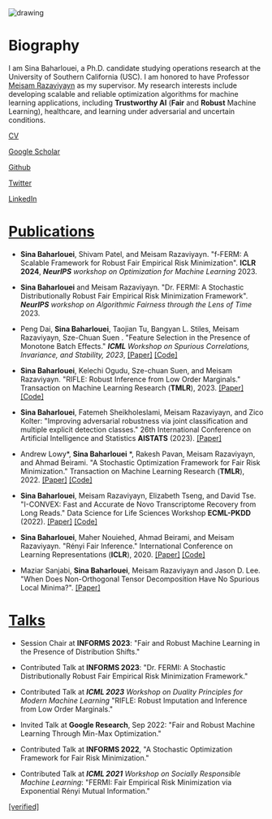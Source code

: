 <img src="https://raw.githubusercontent.com/sinaBaharlouei/website/master/myImage.png" alt="drawing" />


# Biography
I am Sina Baharlouei, a Ph.D. candidate studying operations research at the University of Southern California (USC). I am honored to have Professor [Meisam Razaviyayn](https://sites.usc.edu/razaviyayn/) as my supervisor. My research interests include developing scalable and reliable optimization algorithms for machine learning applications, including **Trustworthy AI** (**Fair** and **Robust** Machine Learning), healthcare, and learning under adversarial and uncertain conditions.

[CV](https://github.com/sinaBaharlouei/website/raw/master/CV.pdf)

[Google Scholar](https://scholar.google.com/citations?user=a-yq6EAAAAAJ&hl=en)

[Github](https://github.com/sinaBaharlouei)

[Twitter](https://twitter.com/BaharloueiSina)

[LinkedIn](https://www.linkedin.com/in/sina-baharlouei-00b4ba97/)

# <ins>Publications</ins>

* **Sina Baharlouei**, Shivam Patel, and Meisam Razaviyayn. "f-FERM: A Scalable Framework for Robust Fair Empirical Risk Minimization". **ICLR 2024**, _**NeurIPS** workshop on Optimization for Machine Learning_ 2023. 

* **Sina Baharlouei** and Meisam Razaviyayn. "Dr. FERMI: A Stochastic Distributionally Robust Fair Empirical Risk Minimization Framework". _**NeurIPS** workshop on Algorithmic Fairness through the Lens of Time_ 2023. 

* Peng Dai, **Sina Baharlouei**, Taojian Tu, Bangyan L. Stiles, Meisam Razaviyayn, Sze-Chuan Suen . "Feature Selection in the Presence of Monotone Batch Effects." _**ICML** Workshop on Spurious Correlations, Invariance, and Stability, 2023_, [[Paper]](https://openreview.net/pdf?id=pgspyMlru0) [[Code]](https://github.com/DesPeradoGoden/Feature-Selection-in-the-Presence-of-Monotone-Batch-Effects)

* **Sina Baharlouei**, Kelechi Ogudu, Sze-chuan Suen, and Meisam Razaviyayn. "RIFLE: Robust Inference from Low Order Marginals." Transaction on Machine Learning Research (**TMLR**), 2023. [[Paper]](https://openreview.net/forum?id=oud7Ny0KQy) [[Code]](https://github.com/optimization-for-data-driven-science/RIFLE)
  
* **Sina Baharlouei**, Fatemeh Sheikholeslami, Meisam Razaviyayn, and Zico Kolter: "Improving adversarial robustness via joint classification and multiple explicit detection classes." 26th International Conference on Artificial Intelligence and Statistics **AISTATS** (2023). [[Paper]](https://arxiv.org/pdf/2210.14410.pdf)

* Andrew Lowy*, **Sina Baharlouei** *, Rakesh Pavan, Meisam Razaviyayn, and Ahmad Beirami. "A Stochastic Optimization Framework for Fair Risk Minimization." Transaction on Machine Learning Research (**TMLR**), 2022. [[Paper]](https://arxiv.org/pdf/2102.12586.pdf) [[Code]](https://github.com/optimization-for-data-driven-science/FERMI)

* **Sina Baharlouei**, Meisam Razaviyayn, Elizabeth Tseng, and David Tse. "I-CONVEX: Fast and Accurate de Novo Transcriptome Recovery from Long Reads." Data Science for Life Sciences Workshop **ECML-PKDD** (2022). [[Paper]](https://www.biorxiv.org/content/10.1101/2020.09.28.317594v1.full.pdf) [[Code]](https://github.com/sinaBaharlouei/I-CONVEX)

* **Sina Baharlouei**, Maher Nouiehed, Ahmad Beirami, and Meisam Razaviyayn. "Rényi Fair Inference." International Conference on Learning Representations (**ICLR**), 2020.
[[Paper]](https://arxiv.org/pdf/1906.12005.pdf) [[Code]](https://github.com/optimization-for-data-driven-science/Renyi-Fair-Inference)

* Maziar Sanjabi, **Sina Baharlouei**, Meisam Razaviyayn and Jason D. Lee. "When Does Non-Orthogonal Tensor Decomposition Have No Spurious Local Minima?". [[Paper]](https://arxiv.org/pdf/1911.09815.pdf)

# <ins>Talks</ins>
* Session Chair at **INFORMS 2023**: "Fair and Robust Machine Learning in the Presence of Distribution Shifts."

* Contributed Talk at **INFORMS 2023**: "Dr. FERMI: A Stochastic Distributionally Robust Fair Empirical Risk Minimization Framework."

* Contributed Talk at _**ICML 2023** Workshop on Duality Principles for Modern Machine Learning_ "RIFLE: Robust Imputation and Inference from Low Order Marginals." 

* Invited Talk at **Google Research**, Sep 2022: "Fair and Robust Machine Learning Through Min-Max Optimization."

* Contributed Talk at **INFORMS 2022**,  "A Stochastic Optimization Framework for Fair Risk Minimization."

* Contributed Talk at _**ICML 2021** Workshop on Socially Responsible Machine Learning_: "FERMI: Fair Empirical Risk Minimization via Exponential Rényi Mutual Information." 

[[verified]](https://github.com/sinaBaharlouei/website/master/google27363fca4ff6707f.html)
